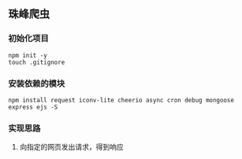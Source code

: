 ## 珠峰爬虫
### 初始化项目
```
npm init -y
touch .gitignore
```

### 安装依赖的模块
```
npm install request iconv-lite cheerio async cron debug mongoose express ejs -S
```

### 实现思路
1. 向指定的网页发出请求，得到响应

